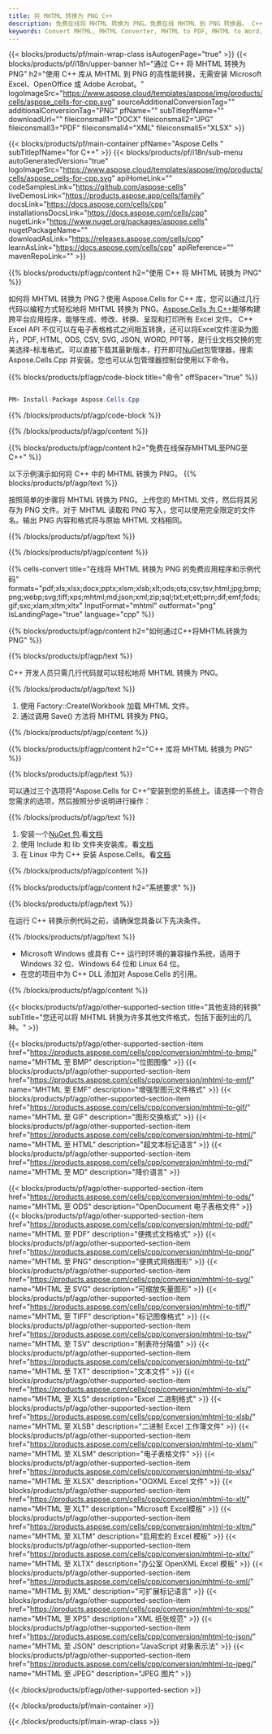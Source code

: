 ```yaml
---
title: 将 MHTML 转换为 PNG C++
description: 免费在线将 MHTML 转换为 PNG。免费在线 MHTML 到 PNG 转换器。 C++ MHTML 至 PNG。MHTML 至 PNG 通过 C++。
keywords: Convert MHTML, MHTML Converter, MHTML to PDF, MHTML to Word, MHTML to PPT, MHTML to Image
---
```

{{< blocks/products/pf/main-wrap-class isAutogenPage="true" >}}
{{< blocks/products/pf/i18n/upper-banner h1="通过 C++ 将 MHTML 转换为 PNG" h2="使用 C++ 库从 MHTML 到 PNG 的高性能转换，无需安装 Microsoft Excel、OpenOffice 或 Adobe Acrobat。" logoImageSrc="https://www.aspose.cloud/templates/aspose/img/products/cells/aspose_cells-for-cpp.svg" sourceAdditionalConversionTag="" additionalConversionTag="PNG" pfName="" subTitlepfName="" downloadUrl="" fileiconsmall1="DOCX" fileiconsmall2="JPG" fileiconsmall3="PDF" fileiconsmall4="XML" fileiconsmall5="XLSX" >}}

{{< blocks/products/pf/main-container pfName="Aspose.Cells " subTitlepfName="for C++" >}}
{{< blocks/products/pf/i18n/sub-menu autoGeneratedVersion="true" logoImageSrc="https://www.aspose.cloud/templates/aspose/img/products/cells/aspose_cells-for-cpp.svg" apiHomeLink="" codeSamplesLink="https://github.com/aspose-cells" liveDemosLink="https://products.aspose.app/cells/family" docsLink="https://docs.aspose.com/cells/cpp" installationsDocsLink="https://docs.aspose.com/cells/cpp" nugetLink="https://www.nuget.org/packages/aspose.cells" nugetPackageName="" downloadAsLink="https://releases.aspose.com/cells/cpp" learnAsLink="https://docs.aspose.com/cells/cpp" apiReference="" mavenRepoLink="" >}}


{{% blocks/products/pf/agp/content h2="使用 C++ 将 MHTML 转换为 PNG" %}}

如何将 MHTML 转换为 PNG？使用 Aspose.Cells for C++ 库，您可以通过几行代码以编程方式轻松地将 MHTML 转换为 PNG。[Aspose.Cells 为 C++](https://products.aspose.com/cells/cpp)能够构建跨平台应用程序，能够生成、修改、转换、呈现和打印所有 Excel 文件。 C++ Excel API 不仅可以在电子表格格式之间相互转换，还可以将Excel文件渲染为图片，PDF, HTML, ODS, CSV, SVG, JSON, WORD, PPT等，是行业文档交换的完美选择-标准格式。可以直接下载其最新版本，打开即可[NuGet](https://www.nuget.org/packages/Aspose.Cells.Cpp/)包管理器，搜索 Aspose.Cells.Cpp 并安装。您也可以从包管理器控制台使用以下命令。

{{% blocks/products/pf/agp/code-block title="命令" offSpacer="true" %}}

```cs

PM> Install-Package Aspose.Cells.Cpp

```

{{% /blocks/products/pf/agp/code-block %}}

{{% /blocks/products/pf/agp/content %}}

{{% blocks/products/pf/agp/content h2="免费在线保存MHTML至PNG至C++" %}}

以下示例演示如何将 C++ 中的 MHTML 转换为 PNG。
{{% blocks/products/pf/agp/text %}}

按照简单的步骤将 MHTML 转换为 PNG。上传您的 MHTML 文件，然后将其另存为 PNG 文件。对于 MHTML 读取和 PNG 写入，您可以使用完全限定的文件名。输出 PNG 内容和格式将与原始 MHTML 文档相同。

{{% /blocks/products/pf/agp/text %}}

{{% /blocks/products/pf/agp/content %}}

{{% cells-convert title="在线将 MHTML 转换为 PNG 的免费应用程序和示例代码" formats="pdf;xls;xlsx;docx;pptx;xlsm;xlsb;xlt;ods;ots;csv;tsv;html;jpg;bmp;png;webp;svg;tiff;xps;mhtml;md;json;xml;zip;sql;txt;et;ett;prn;dif;emf;fods;gif;sxc;xlam;xltm;xltx" InputFormat="mhtml" outformat="png" IsLandingPage="true" language="cpp" %}}

{{% blocks/products/pf/agp/content h2="如何通过C++将MHTML转换为PNG" %}}

{{% blocks/products/pf/agp/text %}}

 C++ 开发人员只需几行代码就可以轻松地将 MHTML 转换为 PNG。

{{% /blocks/products/pf/agp/text %}}

1. 使用 Factory::CreateIWorkbook 加载 MHTML 文件。
1. 通过调用 Save() 方法将 MHTML 转换为 PNG。

{{% /blocks/products/pf/agp/content %}}

{{% blocks/products/pf/agp/content h2="C++ 库将 MHTML 转换为 PNG" %}}

{{% blocks/products/pf/agp/text %}}

可以通过三个选项将“Aspose.Cells for C++”安装到您的系统上。请选择一个符合您需求的选项，然后按照分步说明进行操作：

{{% /blocks/products/pf/agp/text %}}

1. 安装一个[NuGet 包](https://www.nuget.org/packages/Aspose.Cells.Cpp/).看[文档](https://docs.aspose.com/cells/cpp/installation/#using-nuget-package-manager)
1. 使用 Include 和 lib 文件夹安装库。看[文档](https://docs.aspose.com/cells/cpp/installation/#using-include-and-lib-folders)
1. 在 Linux 中为 C++ 安装 Aspose.Cells。看[文档](https://docs.aspose.com/cells/cpp/installation/#installing-asposecells-for-c-in-linux)

{{% /blocks/products/pf/agp/content %}}

{{% blocks/products/pf/agp/content h2="系统要求" %}}

{{% blocks/products/pf/agp/text %}}

在运行 C++ 转换示例代码之前，请确保您具备以下先决条件。

{{% /blocks/products/pf/agp/text %}}

- Microsoft Windows 或具有 C++ 运行时环境的兼容操作系统，适用于 Windows 32 位、Windows 64 位和 Linux 64 位。
- 在您的项目中为 C++ DLL 添加对 Aspose.Cells 的引用。

{{% /blocks/products/pf/agp/content %}}


{{< blocks/products/pf/agp/other-supported-section title="其他支持的转换" subTitle="您还可以将 MHTML 转换为许多其他文件格式，包括下面列出的几种。" >}}

{{< blocks/products/pf/agp/other-supported-section-item href="https://products.aspose.com/cells/cpp/conversion/mhtml-to-bmp/" name="MHTML 至 BMP" description="位图图像" >}}
{{< blocks/products/pf/agp/other-supported-section-item href="https://products.aspose.com/cells/cpp/conversion/mhtml-to-emf/" name="MHTML 至 EMF" description="增强型图元文件格式" >}}
{{< blocks/products/pf/agp/other-supported-section-item href="https://products.aspose.com/cells/cpp/conversion/mhtml-to-gif/" name="MHTML 至 GIF" description="图形交换格式" >}}
{{< blocks/products/pf/agp/other-supported-section-item href="https://products.aspose.com/cells/cpp/conversion/mhtml-to-html/" name="MHTML 至 HTML" description="超文本标记语言" >}}
{{< blocks/products/pf/agp/other-supported-section-item href="https://products.aspose.com/cells/cpp/conversion/mhtml-to-md/" name="MHTML 至 MD" description="降价语言" >}}

{{< blocks/products/pf/agp/other-supported-section-item href="https://products.aspose.com/cells/cpp/conversion/mhtml-to-ods/" name="MHTML 至 ODS" description="OpenDocument 电子表格文件" >}}
{{< blocks/products/pf/agp/other-supported-section-item href="https://products.aspose.com/cells/cpp/conversion/mhtml-to-pdf/" name="MHTML 至 PDF" description="便携式文档格式" >}}
{{< blocks/products/pf/agp/other-supported-section-item href="https://products.aspose.com/cells/cpp/conversion/mhtml-to-png/" name="MHTML 至 PNG" description="便携式网络图形" >}}
{{< blocks/products/pf/agp/other-supported-section-item href="https://products.aspose.com/cells/cpp/conversion/mhtml-to-svg/" name="MHTML 至 SVG" description="可缩放矢量图形" >}}
{{< blocks/products/pf/agp/other-supported-section-item href="https://products.aspose.com/cells/cpp/conversion/mhtml-to-tiff/" name="MHTML 至 TIFF" description="标记图像格式" >}}
{{< blocks/products/pf/agp/other-supported-section-item href="https://products.aspose.com/cells/cpp/conversion/mhtml-to-tsv/" name="MHTML 至 TSV" description="制表符分隔值" >}}
{{< blocks/products/pf/agp/other-supported-section-item href="https://products.aspose.com/cells/cpp/conversion/mhtml-to-txt/" name="MHTML 至 TXT" description="文本文件" >}}
{{< blocks/products/pf/agp/other-supported-section-item href="https://products.aspose.com/cells/cpp/conversion/mhtml-to-xls/" name="MHTML 至 XLS" description="Excel 二进制格式" >}}
{{< blocks/products/pf/agp/other-supported-section-item href="https://products.aspose.com/cells/cpp/conversion/mhtml-to-xlsb/" name="MHTML 至 XLSB" description="二进制 Excel 工作簿文件" >}}
{{< blocks/products/pf/agp/other-supported-section-item href="https://products.aspose.com/cells/cpp/conversion/mhtml-to-xlsm/" name="MHTML 至 XLSM" description="电子表格文件" >}}
{{< blocks/products/pf/agp/other-supported-section-item href="https://products.aspose.com/cells/cpp/conversion/mhtml-to-xlsx/" name="MHTML 至 XLSX" description="OOXML Excel 文件" >}}
{{< blocks/products/pf/agp/other-supported-section-item href="https://products.aspose.com/cells/cpp/conversion/mhtml-to-xlt/" name="MHTML 至 XLT" description="Microsoft Excel模板" >}}
{{< blocks/products/pf/agp/other-supported-section-item href="https://products.aspose.com/cells/cpp/conversion/mhtml-to-xltm/" name="MHTML 至 XLTM" description="启用宏的 Excel 模板" >}}
{{< blocks/products/pf/agp/other-supported-section-item href="https://products.aspose.com/cells/cpp/conversion/mhtml-to-xltx/" name="MHTML 至 XLTX" description="办公室 OpenXML Excel 模板" >}}
{{< blocks/products/pf/agp/other-supported-section-item href="https://products.aspose.com/cells/cpp/conversion/mhtml-to-xml/" name="MHTML 到 XML" description="可扩展标记语言" >}}
{{< blocks/products/pf/agp/other-supported-section-item href="https://products.aspose.com/cells/cpp/conversion/mhtml-to-xps/" name="MHTML 至 XPS" description="XML 纸张规范" >}}
{{< blocks/products/pf/agp/other-supported-section-item href="https://products.aspose.com/cells/cpp/conversion/mhtml-to-json/" name="MHTML 至 JSON" description="JavaScript 对象表示法" >}}
{{< blocks/products/pf/agp/other-supported-section-item href="https://products.aspose.com/cells/cpp/conversion/mhtml-to-jpeg/" name="MHTML 至 JPEG" description="JPEG 图片" >}}

{{< /blocks/products/pf/agp/other-supported-section >}}

{{< /blocks/products/pf/main-container >}}
    
{{< /blocks/products/pf/main-wrap-class >}}
